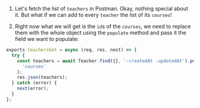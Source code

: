 1. Let's fetch the list of `teachers` in Postman. Okay, nothing special about it. But what if we can add to every `teacher` the list of its `courses`!

2. Right now what we will get is the `id`s of the `courses`, we need to replace them with the whole object using the `populate` method and pass it the field we want to populate:

```js
exports.teachersGet = async (req, res, next) => {
  try {
    const teachers = await Teacher.find({}, '-createdAt -updatedAt').populate(
      'courses'
    );
    res.json(teachers);
  } catch (error) {
    next(error);
  }
};
```
